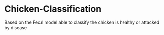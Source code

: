 # Chicken-Classification
Based on the Fecal model able to classify the chicken is healthy or attacked by disease
